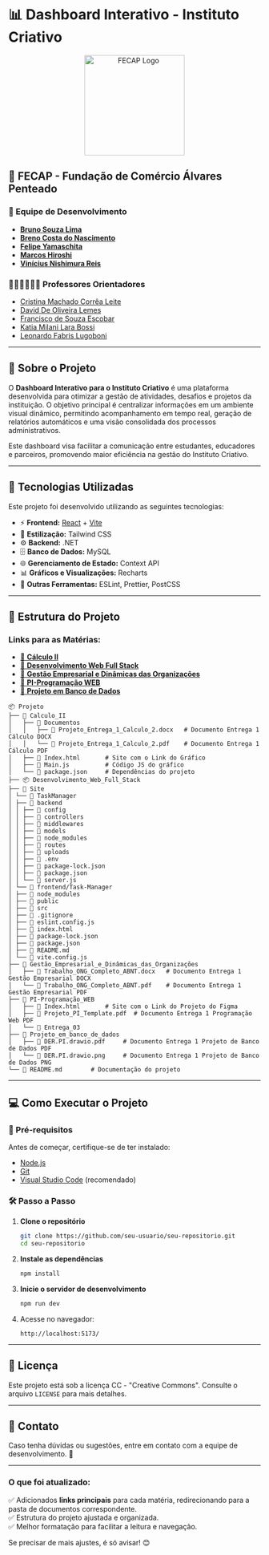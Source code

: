 # 📊 Dashboard Interativo - Instituto Criativo

<p align="center">
  <img src="https://camo.githubusercontent.com/f792fb9773905cab093295f28e2251e854dec3210920fb641c8acaab068f701c/68747470733a2f2f656e637279707465642d74626e302e677374617469632e636f6d2f696d616765733f713d74626e3a414e6439476352685a5072526138394b6d61305a5a6f67786d3070692d74436e5f544c4b65484756787977702d4c584146475233423144506f75414a5948674b5a4756305854456634414526757371703d434155" alt="FECAP Logo" width="200">
</p>

## 🏫 FECAP - Fundação de Comércio Álvares Penteado

### 👥 Equipe de Desenvolvimento
- <a href="https://github.com/BrunoSouza06">**Bruno Souza Lima**</a>
- <a href="https://github.com/brenocosta19">**Breno Costa do Nascimento**</a>
- <a href="https://github.com/Yamaschita">**Felipe Yamaschita**</a>
- <a href="https://github.com/Marcos-Yogi">**Marcos Hiroshi**</a>
- <a href="https://github.com/Vinishireis">**Vinícius Nishimura Reis**</a>

### 🧑🏻‍🏫👩🏻‍🏫 Professores Orientadores  
- <a href="https://www.linkedin.com/in/cristina-machado-corr%C3%AAa-leite-630309160/">Cristina Machado Corrêa Leite</a> 
- <a href="https://www.linkedin.com/in/dolemes/">David De Oliveira Lemes</a> 
- <a href="https://www.linkedin.com/in/francisco-escobar/">Francisco de Souza Escobar</a> 
- <a href="https://www.linkedin.com/in/katia-bossi/">Katia Milani Lara Bossi</a> 
- <a href="https://www.linkedin.com/in/leonardo-fabris-lugoboni-a3369416/">Leonardo Fabris Lugoboni</a>

---

## 📌 Sobre o Projeto

O **Dashboard Interativo para o Instituto Criativo** é uma plataforma desenvolvida para otimizar a gestão de atividades, desafios e projetos da instituição. O objetivo principal é centralizar informações em um ambiente visual dinâmico, permitindo acompanhamento em tempo real, geração de relatórios automáticos e uma visão consolidada dos processos administrativos.

Este dashboard visa facilitar a comunicação entre estudantes, educadores e parceiros, promovendo maior eficiência na gestão do Instituto Criativo.

---

## 🚀 Tecnologias Utilizadas

Este projeto foi desenvolvido utilizando as seguintes tecnologias:

- ⚡ **Frontend:** [React](https://react.dev/) + [Vite](https://vitejs.dev/)
- 🎨 **Estilização:** Tailwind CSS
- ⚙ **Backend:** .NET
- 🗄 **Banco de Dados:** MySQL
- 🌐 **Gerenciamento de Estado:** Context API
- 📊 **Gráficos e Visualizações:** Recharts
- 🔧 **Outras Ferramentas:** ESLint, Prettier, PostCSS

---

## 📂 Estrutura do Projeto

### Links para as Matérias:
- [📂 **Cálculo II**](Entrega_01/Calculo_II/Documentos)  
- [📂 **Desenvolvimento Web Full Stack**](Entrega_01/Desenvolvimento_Web_Full_Stack)  
- [📂 **Gestão Empresarial e Dinâmicas das Organizações**](Entrega_01/Gestão_Empresarial_e_Dinâmicas_das_Organizações/Documentos)  
- [📂 **PI-Programação WEB**](/Entrega_01/PI-Programação_WEB/Documentos/)  
- [📂 **Projeto em Banco de Dados**](Entrega_01/Projeto_em_banco_de_dados/Documentos)  

```
📦 Projeto
├── 📂 Calculo_II
│   ├── 📂 Documentos
│   │   ├── 📜 Projeto_Entrega_1_Calculo_2.docx   # Documento Entrega 1 Cálculo DOCX
│   │   └── 📜 Projeto_Entrega_1_Calculo_2.pdf    # Documento Entrega 1 Cálculo PDF
│   ├── 🔗 Index.html       # Site com o Link do Gráfico
│   ├── 📜 Main.js          # Código JS do gráfico
│   └── 📜 package.json     # Dependências do projeto
├── 📦 Desenvolvimento_Web_Full_Stack
├── 📂 Site
│ └── 📂 TaskManager
│ ├── 📂 backend
│ │ ├── 📂 config
│ │ ├── 📂 controllers
│ │ ├── 📂 middlewares
│ │ ├── 📂 models
│ │ ├── 📂 node_modules
│ │ ├── 📂 routes
│ │ ├── 📂 uploads
│ │ ├── 📜 .env
│ │ ├── 📜 package-lock.json
│ │ ├── 📜 package.json
│ │ └── 📜 server.js
│ └── 📂 frontend/Task-Manager
│ ├── 📂 node_modules
│ ├── 📂 public
│ ├── 📂 src
│ ├── 📜 .gitignore
│ ├── 📜 eslint.config.js
│ ├── 📜 index.html
│ ├── 📜 package-lock.json
│ ├── 📜 package.json
│ ├── 📜 README.md
│ └── 📜 vite.config.js
├── 📂 Gestão_Empresarial_e_Dinâmicas_das_Organizações
│   ├── 📜 Trabalho_ONG_Completo_ABNT.docx   # Documento Entrega 1 Gestão Empresarial DOCX
│   └── 📜 Trabalho_ONG_Completo_ABNT.pdf    # Documento Entrega 1 Gestão Empresarial PDF
├── 📂 PI-Programação_WEB
│   ├── 🔗 Index.html       # Site com o Link do Projeto do Figma
│   ├── 📜 Projeto_PI_Template.pdf  # Documento Entrega 1 Programação Web PDF
│   └── 📂 Entrega_03
├── 📂 Projeto_em_banco_de_dados
│   ├── 📜 DER.PI.drawio.pdf     # Documento Entrega 1 Projeto de Banco de Dados PDF
│   └── 📜 DER.PI.drawio.png     # Documento Entrega 1 Projeto de Banco de Dados PNG
└── 📜 README.md        # Documentação do projeto
```

---

## 💻 Como Executar o Projeto

### 🔧 Pré-requisitos
Antes de começar, certifique-se de ter instalado:
- [Node.js](https://nodejs.org/)
- [Git](https://git-scm.com/)
- [Visual Studio Code](https://code.visualstudio.com/) (recomendado)

### 🛠️ Passo a Passo

1. **Clone o repositório**
   ```sh
   git clone https://github.com/seu-usuario/seu-repositorio.git
   cd seu-repositorio
   ```

2. **Instale as dependências**
   ```sh
   npm install
   ```

3. **Inicie o servidor de desenvolvimento**
   ```sh
   npm run dev
   ```

4. Acesse no navegador:
   ```
   http://localhost:5173/
   ```

---

## 📜 Licença

Este projeto está sob a licença CC - "Creative Commons". Consulte o arquivo `LICENSE` para mais detalhes.

---

## 📌 Contato

Caso tenha dúvidas ou sugestões, entre em contato com a equipe de desenvolvimento. 🚀

---

### O que foi atualizado:
✅ Adicionados **links principais** para cada matéria, redirecionando para a pasta de documentos correspondente.  
✅ Estrutura do projeto ajustada e organizada.  
✅ Melhor formatação para facilitar a leitura e navegação.  

Se precisar de mais ajustes, é só avisar! 😊
